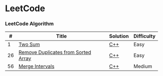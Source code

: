 
LeetCode
========

### LeetCode Algorithm

| # | Title | Solution | Difficulty |
|---| ----- | -------- | ---------- |
| 1 | [Two Sum](https://leetcode-cn.com/problems/two-sum/) | [C++](https://github.com/zlf991008/Leetcode/blob/main/src/1.%20Two%20Sum.cpp) | Easy |
| 26 | [Remove Duplicates from Sorted Array](https://leetcode-cn.com/problems/remove-duplicates-from-sorted-array/) | [C++](https://github.com/zlf991008/Leetcode/blob/main/src/26.%20Remove%20Duplicates%20from%20Sorted%20Array.cpp) | Easy |
| 56 | [Merge Intervals](https://leetcode-cn.com/problems/merge-intervals/) | [C++](https://github.com/zlf991008/leetcode/blob/main/src/56.%20Merge%20Intervals.cpp) | Medium |

